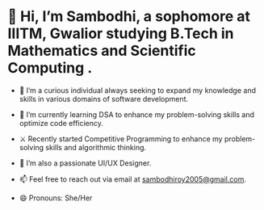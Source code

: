 <h1>👋 Hi, I’m Sambodhi, a sophomore at IIITM, Gwalior studying B.Tech in Mathematics and Scientific Computing .</h1>


- 👀 I’m a curious individual always seeking to expand my knowledge and skills in various domains of software development.<br>
  
- 🌱 I’m currently learning DSA to enhance my problem-solving skills and optimize code efficiency.<br>

- ⚔️ Recently started Competitive Programming to enhance my problem-solving skills and algorithmic thinking.<br>

- 💞️ I’m also a passionate UI/UX Designer.<br>

- 📫 Feel free to reach out via email at <a href="mailto:sambodhiroy2005@gmail.com">sambodhiroy2005@gmail.com</a>.<br>

- 😄 Pronouns: She/Her<br>

</h4>
<!-- - ⚡ Fun fact:> 




<!---
Sambodhi-Roy/Sambodhi-Roy is a ✨ special ✨ repository because its `README.md` (this file) appears on your GitHub profile.
You can click the Preview link to take a look at your changes.
--->
